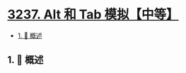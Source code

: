# [3237. Alt 和 Tab 模拟【中等】](https://github.com/Tdahuyou/TNotes.leetcode/tree/main/notes/3237.%20Alt%20%E5%92%8C%20Tab%20%E6%A8%A1%E6%8B%9F%E3%80%90%E4%B8%AD%E7%AD%89%E3%80%91)

<!-- region:toc -->

- [1. 📝 概述](#1--概述)

<!-- endregion:toc -->

## 1. 📝 概述
